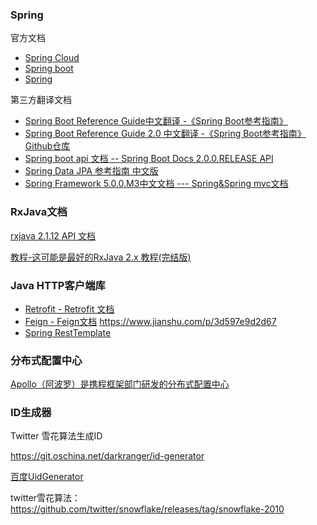 ### Spring

官方文档

- [Spring Cloud](http://projects.spring.io/spring-cloud/)
- [Spring boot](https://projects.spring.io/spring-boot/)
- [Spring](https://projects.spring.io/spring-framework/)

第三方翻译文档

* [Spring Boot Reference Guide中文翻译 -《Spring Boot参考指南》](https://qbgbook.gitbooks.io/spring-boot-reference-guide-zh/content/)
* [Spring Boot Reference Guide 2.0 中文翻译 -《Spring Boot参考指南》](https://legacy.gitbook.com/book/jack80342/spring-boot/details)  [Github仓库](https://github.com/jack80342/Spring-Boot-Reference-Guide)
* [Spring boot api 文档 -- Spring Boot Docs 2.0.0.RELEASE API](https://docs.spring.io/spring-boot/docs/2.0.0.RELEASE/api/)
* [Spring Data JPA 参考指南 中文版](https://www.gitbook.com/book/ityouknow/spring-data-jpa-reference-documentation/details)
* [Spring Framework 5.0.0.M3中文文档 --- Spring&Spring mvc文档](https://github.com/muyinchen/Spring-Framework-5.0.0.M3-CN/blob/master/SUMMARY.md)


### RxJava文档

[rxjava 2.1.12 API 文档](http://reactivex.io/RxJava/2.x/javadoc/)

[教程-这可能是最好的RxJava 2.x 教程(完结版)](https://www.jianshu.com/p/0cd258eecf60)



### Java HTTP客户端库

- [Retrofit - Retrofit 文档](https://square.github.io/retrofit/)
- [Feign - Feign文档](https://github.com/OpenFeign/feign)  https://www.jianshu.com/p/3d597e9d2d67
- [Spring RestTemplate ](http://note.youdao.com/noteshare?id=187fe49e7985163cd4e0dbfda4977098&sub=308DBA1123B54F39A2B6A5BEE04736AF)




### 分布式配置中心

[Apollo（阿波罗）是携程框架部门研发的分布式配置中心](https://github.com/ctripcorp/apollo)

### ID生成器

Twitter 雪花算法生成ID

<https://git.oschina.net/darkranger/id-generator>

[百度UidGenerator](https://github.com/baidu/uid-generator/blob/master/README.zh_cn.md)

twitter雪花算法：<https://github.com/twitter/snowflake/releases/tag/snowflake-2010>